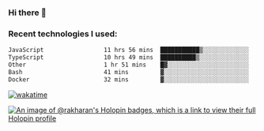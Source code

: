 ### Hi there 👋

### Recent technologies I used:
<!--START_SECTION:waka-->

```txt
JavaScript                 11 hrs 56 mins  ███████████▒░░░░░░░░░░░░░   45.55 %
TypeScript                 10 hrs 49 mins  ██████████▒░░░░░░░░░░░░░░   41.30 %
Other                      1 hr 51 mins    █▓░░░░░░░░░░░░░░░░░░░░░░░   07.11 %
Bash                       41 mins         ▓░░░░░░░░░░░░░░░░░░░░░░░░   02.61 %
Docker                     32 mins         ▓░░░░░░░░░░░░░░░░░░░░░░░░   02.08 %
```

<!--END_SECTION:waka-->
[![wakatime](https://wakatime.com/badge/user/fe50d444-0cee-4d14-a0b3-b9e8509eb4d0.svg)](https://wakatime.com/@fe50d444-0cee-4d14-a0b3-b9e8509eb4d0)

[![An image of @rakharan's Holopin badges, which is a link to view their full Holopin profile](https://holopin.me/rakharan)](https://holopin.io/@rakharan)
